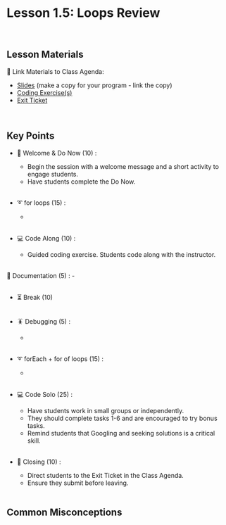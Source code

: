 # Lesson 1.5: Loops Review

<br>

## Lesson Materials

📖 Link Materials to Class Agenda:
- [Slides](https://docs.google.com/presentation/d/1IXQPNnJNintaMDcLt4zRqgjELSXLzVYEakgUNFgIRvk/edit?usp=sharing) (make a copy for your program - link the copy)
- [Coding Exercise(s)](https://github.com/itscodenation/flw2-u1l5-23-24-student-exercises)
- [Exit Ticket](https://forms.gle/GAz6zK952kdzU8Vd6)

<br>

## Key Points

- 👋 Welcome & Do Now (10) :
    - Begin the session with a welcome message and a short activity to engage students.
    - Have students complete the Do Now.<br><br>

- ➰ for loops (15) :
    - <br><br>

- 💻 Code Along (10) :
    - Guided coding exercise. Students code along with the instructor.<br><br>

📑 Documentation (5) : 
    - <br><br>

- ⏳ Break (10)<br><br>

- 🪳 Debugging (5) :
    - <br><br>

- ➰ forEach + for of loops (15) :
    - <br><br>

- 💻 Code Solo (25) :
    - Have students work in small groups or independently.
    - They should complete tasks 1-6 and are encouraged to try bonus tasks.
    - Remind students that Googling and seeking solutions is a critical skill.<br><br>

- 👋 Closing (10) :
    - Direct students to the Exit Ticket in the Class Agenda.
    - Ensure they submit before leaving.<br><br>


## Common Misconceptions

